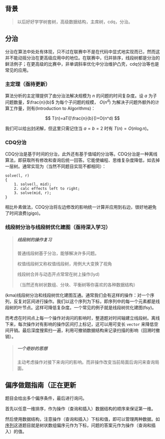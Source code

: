 ## 背景

>以后好好学学树套树，高级数据结构，主席树，cdq，分治。

## 分治

分治在算法中处处有体现，只不过在联赛中不是在代码中显式地实现而已，然而这并不能动摇分治在更高级应用中的地位。在联赛中，归并排序，线段树都是分治的鲜活例子；在更高级的比赛中，非单调斜率优化中分治维护凸壳，cdq分治等也是常见的应用。

### 主定理（亟待更新）

算法分析的主定理提供了由分治法解决规模为 $n$ 的问题的时间复杂度。设 $a$ 为子问题数量，$\frac{n}{b}$ 为每个子问题的规模， $O(n^d)$ 为解决子问题外额外的计算工作量，则有(Introduction to Algorithms)：

$$ T(n)=aT(⌈\frac{n}{b}⌉)+O(n^d) $$

我们可以给出封闭解，但这里只需记住当 $a=b=2$ 时有 $T(n)=O(n\log n)$。

### CDQ分治

CDQ分治是基于时间的分治，此外还有基于值域的分治等。CDQ分治是一种离线算法，即获取所有修改和查询后统一回答。它能使编程、思维复杂度降低，如去掉一层树。通常实现为（当然不同题目实现不都相同）：

```
solve(l, r)
{
	1. solve(l, mid);
	2. calc effects left to right;
	3. solve(mid, r);
}
```

相比朴素做法，CDQ分治将左边修改的影响统一计算并应用到右边，很好地避免了时间浪费(gigo)。

### 线段树分治与线段树优化建图（亟待深入学习）

> ##### 线段树的操作复习
>
> 普通线段树基于分治，能够解决许多问题。
>
> 权值线段树又称权值线段树，用例大大变换了视角
>
> 线段树合并与动态开点常常在树上操作(lyd)
>
> （当然还有树状数组、分块、平衡树等你喜欢的各种数据结构）

(kma)线段树分治和线段树优化建图互通。通常我们会有这样的操作：对一个序列，反复对区间进行操作。我们以这个序列为下标，即序列中的每一个元素都是线段树的叶节点。这样可降低复杂度。一个常见的例子就是线段树优化建图(fsy)。

而考虑在时间点上每一个操作对询问的影响时，整道题对时间轴建立线段树。离线下来，每次操作对有影响的操作区间打上标记，这可以用可变长 ```vector``` 来降低空间开销。最后深度搜索扫一遍，利用可撤销数据结构来记录扫描的影响（回溯时撤销）。

> ##### 一个奇妙的思想
>
> 主动考虑操作对接下来询问的影响。而非操作改变当前局面后询问来查询局面。

## 偏序做题指南（正在更新

题目会给出多个偏序条件，最后进行询问。

首先以任意一维排序，作为操作（查询和插入）数据结构的顺序来保证第一维。

然后使用数据结构，注意操作（查询和插入）下标和值，即可以管理两种数据。如[序列](http://192.168.110.251/problempage.php?problem_id=4780 )这道题目就是树状数组偏序元作为下标，问题的答案元作为操作（查询和插入）的值。
